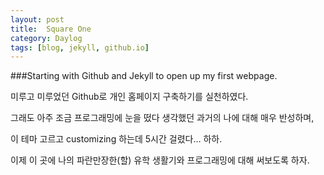 ```yaml
---
layout: post
title: 	Square One
category: Daylog
tags: [blog, jekyll, github.io]
---
```




###Starting with Github and Jekyll to open up my first webpage.



미루고 미루었던 Github로 개인 홈페이지 구축하기를 실천하였다.

그래도 아주 조금 프로그래밍에 눈을 떴다 생각했던 과거의 나에 대해 매우 반성하며,

이 테마 고르고 customizing 하는데 5시간 걸렸다… 하하.



이제 이 곳에 나의 파란만장한(할) 유학 생활기와 프로그래밍에 대해 써보도록 하자.